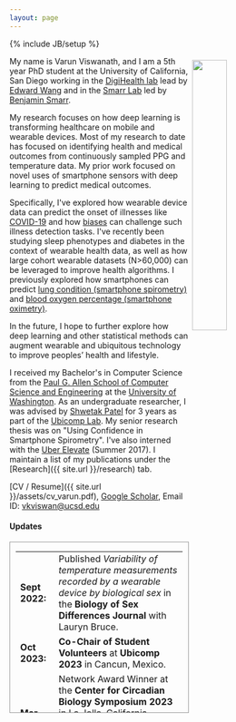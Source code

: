 ```yaml
---
layout: page
---
```

{% include JB/setup %}

<img style="float: right; width: 35%; padding: 6px;" src=" {{ site.url }}/assets/pp_varun.jpg">

My name is Varun Viswanath, and I am a 5th year PhD student at the University of California, San Diego working in the [DigiHealth lab](https://digihealth.ucsd.edu/) lead by [Edward Wang](https://www.ejaywang.com/) and in the [Smarr Lab](https://smarr.eng.ucsd.edu/) led by [Benjamin Smarr](https://smarr.eng.ucsd.edu/lab-members). 

My research focuses on how deep learning is transforming healthcare on mobile and wearable devices. Most of my research to date has focused on identifying health and medical outcomes from continuously sampled PPG and temperature data. My prior work focused on novel uses of smartphone sensors with deep learning to predict medical outcomes.

Specifically, I've explored how wearable device data can predict the onset of illnesses like [COVID-19](https://www.nature.com/articles/s41598-022-07314-0) and how [biases](https://openreview.net/forum?id=W0pLyiSuSSa) can challenge such illness detection tasks. I've recently been studying sleep phenotypes and diabetes in the context of wearable health data, as well as how large cohort wearable datasets (N>60,000) can be leveraged to improve health algorithms. I previously explored how smartphones can predict [lung condition (smartphone spirometry)](https://pubmed.ncbi.nlm.nih.gov/30441582/) and [blood oxygen percentage (smartphone oximetry)](https://www.nature.com/articles/s41746-022-00665-y).






In the future, I hope to further explore how deep learning and other statistical methods can augment wearable and ubiquitous technology to improve peoples’ health and lifestyle.

I received my Bachelor's in Computer Science from the [Paul G. Allen School of Computer Science and Engineering](https://www.cs.washington.edu/) at the [University of Washington](https://www.washington.edu/). As an undergraduate researcher, I was advised by [Shwetak Patel](https://homes.cs.washington.edu/~shwetak/) for 3 years as part of the [Ubicomp Lab](https://ubicomplab.cs.washington.edu/). My senior research thesis was on "Using Confidence in Smartphone Spirometry". I've also interned with the [Uber Elevate](https://www.uber.com/us/en/elevate/) (Summer 2017). I maintain a list of my publications under the [Research]({{ site.url }}/research) tab. 

[CV / Resume]({{ site.url }}/assets/cv_varun.pdf), [Google Scholar](https://scholar.google.com/citations?user=IOIy_EsAAAAJ&hl=en&oi=ao), 
Email ID: [vkviswan@ucsd.edu](mailto:vkviswan@ucsd.edu)  

#### Updates

<div style="height:300px;overflow:auto; border:1px solid #999; padding-left: 0.7em; padding-right: 0.7em">
<table>
<col width="100px">
<col width="650px">

  <tr>
    <td><b>Sept 2022:</b></td>
    <td>Published <i>Variability of temperature measurements recorded by a wearable device by biological sex</i> in the <b>Biology of Sex Differences Journal</b> with Lauryn Bruce. </td>
  </tr>

  <tr>
    <td><b>Oct 2023:</b></td>
    <td> <b>Co-Chair of Student Volunteers</b> at <b>Ubicomp 2023</b> in Cancun, Mexico.</td>
  </tr>

   <tr>
    <td><b>Mar 2023:</b></td>
    <td> Network Award Winner at the <b>Center for Circadian Biology Symposium 2023</b> in La Jolla, California. Presented poster <i>RhyPredict: Detecting Periodic Biases in Wearable TimeSeries</i></td>
  </tr>

  <tr>
    <td><b>Sept 2022:</b></td>
    <td>Presented <i>Detecting Periodic Biases in Wearable-Based Illness Detection Models</i> at <b>ICLR 2023, Time-Series Representation Learning for Health Workshop</b> with Amit Klein. </td>
  </tr>

  <tr>
    <td><b>Sept 2022:</b></td>
    <td>Published <i>Smartphone Camera Oximetry in an Induced Hypoxemia Study</i> at <b>npj digital medicine</b> with Jason S. Hoffman. </td>
  </tr>
  
  <tr>
    <td><b>May 2022:</b></td>
    <td>Published <i>Detection of COVID-19 using multimodal data from a wearable device: results from the first TemPredict Study</i> at <b>Scientific Reports</b>. </td>
  </tr>

  <tr>
    <td><b>Mar 2022:</b></td>
    <td>Published <i>Stepping into the Next Decade of Ubiquitous and Pervasive Computing: Ubicomp & ISWC 2021</i> at <b>IEEE Pervasive Computing</b>. </td>
  </tr>

  <tr>
    <td><b>Dec 2021:</b></td>
    <td>Published <i>Dynamical clustering of U.S. states reveals four distinct infection patterns that predict SARS-CoV-2 pandemic behavior</i> on Arxiv with a group of Latin American students through the ENLACE program and Joseph Lane Natale. </td>
  </tr>

  <tr>
    <td><b>Dec 2021:</b></td>
    <td>Published <i>TemPredict: A Big Data Analytical Platform for Scalable Exploration and Monitoring of Personalized Multimodal Data for COVID-19</i> at <b>IEEE BigData '21</b>. </td>
  </tr>

  <tr>
    <td><b>Dec 2021:</b></td>
    <td>Attened NeurIPS 2021 online!</td>
  </tr>

  <tr>
    <td><b>Nov 2021:</b></td>
    <td>Presented <i>Tempredict DL: Using Deep Learning to Analyze Longitudinal High Granularity Signals</i> at the <b>UC San Diego Design Innovation Building Grand Opening</b>.</td>
  </tr>

  <tr>
    <td><b>Sept 2021:</b></td>
    <td>Served as a Student Volunteers at <b>Ubicomp 2021</b>, fully online and happening in 3 different timezones. </td>
  </tr>

  <tr>
    <td><b>Sept 2020:</b></td>
    <td>Joined the Smarr Lab at UC San Diego led by Benjamin Smarr.</td>
  </tr>

  <tr>
    <td><b>Sept 2020:</b></td>
    <td>Served as a Student Volunteers at <b>Ubicomp 2020</b>, fully online.</td>
  </tr>

  <tr>
    <td><b>Sept 2019:</b></td>
    <td>Joined the <a href="https://ece.ucsd.edu/">Electrical and Computer Engineering Department</a> at the University of California, San Diego, as part of the <a href="https://ece.ucsd.edu/index.php/faculty-research/ece-research-areas/machine-learning-data-science-impacted">Machine Learning and Data Science track</a>. Joined the DigiHealth Lab led by Edward Wang.</td>
  </tr>

  <tr>
    <td><b>June 2019:</b></td>
    <td>Graduated from the Paul G. Allen School of Computer Science and Engineering at the University of Washington with a B.S. in Computer Science and Engineering. </td>
  </tr>

  <tr>
    <td><b>July 2018:</b></td>
    <td>Presented Senior Research Thesis: Using Confidence in Smartphone Spirometry, advised by Shwetak Patel. </td>
  </tr>

  <tr>
    <td><b>July 2018:</b></td>
    <td>Presented <i>SpiroConfidence: Determining the Validity of Smartphone Spirometry using Machine Learning<i> at the **40th International Conference of the IEEE Engineering in Medicine and Biology Society** (<a href="https://embc.embs.org/2018/">EMBC'18</a>) in Honolulu, Hawaii.</td>
  </tr>

  

